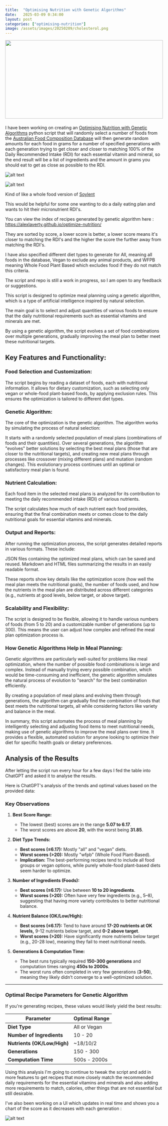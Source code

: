 ```yaml
---
title:  "Optimising Nutrition with Genetic Algorithms"
date:   2025-03-09 0:34:00
layout: post
categories: ["optimising-nutrition"]
image: /assets/images/20250209/cholesterol.png
---
```

<div style="width: 100%; height: 250px; overflow: hidden; margin-bottom: 20px;">
    <img src="/images/2025-03-09/optimised-nutrition-2.jpg" style="width: 100%; height: 250px; object-fit: cover; object-position: center;">
</div>

I have been working on creating an [Optimising Nutrition with Genetic Algorithms](https://github.com/alexlaverty/optimize-nutrition/blob/main/app.py) python script that will randomly select a number of foods from the [Australian Food Composition Database](https://www.foodstandards.gov.au/science-data/monitoringnutrients/afcd) will then generate random amounts for each food in grams for a number of specified generations with each generation trying to get closer and closer to matching 100% of the Daily Recommended Intake (RDI) for each essential vitamin and mineral, so the end result will be a list of ingredients and the amount in grams you should eat to get as close as possible to the RDI.

![alt text](/assets/images/20250310/script.png)

![alt text](/assets/images/20250310/genetic_algorithm_animation.gif)

Kind of like a whole food version of [Soylent](https://www.youtube.com/watch?v=t8NCigh54jg)

This would be helpful for some one wanting to do a daily eating plan and wants to hit their micronutrient RDI's.

You can view the index of recipes generated by genetic algorithm here :
<https://alexlaverty.github.io/optimize-nutrition/>

They are sorted by score, a lower score is better, a lower score means it's closer to matching the RDI's and the higher the score the further away from matching the RDI's.

I have also specified different diet types to generate for All, meaning all foods in the database, Vegan to exclude any animal products, and WFPB meaning Whole Food Plant Based which excludes food if they do not match this criteria.

The script and repo is still a work in progress, so I am open to any feedback or suggestions.

This script is designed to optimize meal planning using a genetic algorithm, which is a type of artificial intelligence inspired by natural selection.

The main goal is to select and adjust quantities of various foods to ensure that the daily nutritional requirements such as essential vitamins and minerals are met.

By using a genetic algorithm, the script evolves a set of food combinations over multiple generations, gradually improving the meal plan to better meet these nutritional targets.

## Key Features and Functionality:

### Food Selection and Customization:
The script begins by reading a dataset of foods, each with nutritional information. It allows for dietary customization, such as selecting only vegan or whole-food plant-based foods, by applying exclusion rules. This ensures the optimization is tailored to different diet types.

### Genetic Algorithm:
The core of the optimization is the genetic algorithm. The algorithm works by simulating the process of natural selection:

It starts with a randomly selected population of meal plans (combinations of foods and their quantities).
Over several generations, the algorithm "evolves" better solutions by selecting the best meal plans (those that are closer to the nutritional targets), and creating new meal plans through processes like crossover (mixing different plans) and mutation (random changes).
This evolutionary process continues until an optimal or satisfactory meal plan is found.

### Nutrient Calculation:
Each food item in the selected meal plans is analyzed for its contribution to meeting the daily recommended intake (RDI) of various nutrients.

The script calculates how much of each nutrient each food provides, ensuring that the final combination meets or comes close to the daily nutritional goals for essential vitamins and minerals.

### Output and Reports:
After running the optimization process, the script generates detailed reports in various formats. These include:

JSON files containing the optimized meal plans, which can be saved and reused. Markdown and HTML files summarizing the results in an easily readable format.

These reports show key details like the optimization score (how well the meal plan meets the nutritional goals), the number of foods used, and how the nutrients in the meal plan are distributed across different categories (e.g., nutrients at good levels, below target, or above target).

### Scalability and Flexibility:
The script is designed to be flexible, allowing it to handle various numbers of foods (from 5 to 20) and a customizable number of generations (up to 300). This means the user can adjust how complex and refined the meal plan optimization process is.

### How Genetic Algorithms Help in Meal Planning:
Genetic algorithms are particularly well-suited for problems like meal optimization, where the number of possible food combinations is large and complex. Instead of manually trying every possible combination, which would be time-consuming and inefficient, the genetic algorithm simulates the natural process of evolution to "search" for the best combination efficiently.

By creating a population of meal plans and evolving them through generations, the algorithm can gradually find the combination of foods that best meets the nutritional targets, all while considering factors like variety and balance in the meal.

In summary, this script automates the process of meal planning by intelligently selecting and adjusting food items to meet nutritional needs, making use of genetic algorithms to improve the meal plans over time. It provides a flexible, automated solution for anyone looking to optimize their diet for specific health goals or dietary preferences.

## Analysis of the Results

After letting the script run every hour for a few days I fed the table into ChatGPT and asked it to analyse the results.

Here is ChatGPT's analysis of the trends and optimal values based on the provided data:

### **Key Observations**
1. **Best Score Range:**
   - The lowest (best) scores are in the range **5.07 to 6.17**.
   - The worst scores are above **20**, with the worst being **31.85**.

2. **Diet Type Trends:**
   - **Best scores (≤6.17):** Mostly "all" and "vegan" diets.
   - **Worst scores (>20):** Mostly "wfpb" (Whole Food Plant-Based).
   - **Implication:** The best-performing recipes tend to include all food groups or vegan options, while purely whole-food plant-based diets seem harder to optimize.

3. **Number of Ingredients (Foods):**
   - **Best scores (≤6.17):** Use between **10 to 20 ingredients**.
   - **Worst scores (>20):** Often have very few ingredients (e.g., 5–8), suggesting that having more variety contributes to better nutritional balance.

4. **Nutrient Balance (OK/Low/High):**
   - **Best scores (≤6.17):** Tend to have around **17-20 nutrients at OK levels,** 9-12 nutrients below target, and **0-2 above target**.
   - **Worst scores (>20):** Have significantly more nutrients below target (e.g., 20-28 low), meaning they fail to meet nutritional needs.

5. **Generations & Computation Time:**
   - The best runs typically required **150-300 generations** and computation times ranging **450s to 2000s**.
   - The worst runs often completed in very few generations (**3-50**), meaning they likely didn’t converge to a well-optimized solution.

---

### **Optimal Recipe Parameters for Genetic Algorithm**
If you're generating recipes, these values would likely yield the best results:

| Parameter         | Optimal Range |
|------------------|--------------|
| **Diet Type**   | All or Vegan |
| **Number of Ingredients** | 10 - 20 |
| **Nutrients (OK/Low/High)** | ~18/10/2 |
| **Generations** | 150 - 300 |
| **Computation Time** | 500s - 2000s |

Using this analysis I'm going to continue to tweak the script and add in more features to get recipes that more closely match the recommended daily requirements for the essential vitamins and minerals and also adding more requirements to match, calories, other things that are not essential but still desirable.

I've also been working on a UI which updates in real time and shows you a chart of the score as it decreases with each generation :

![alt text](/assets/images/20250310/optimise-nutrition-ui.png)